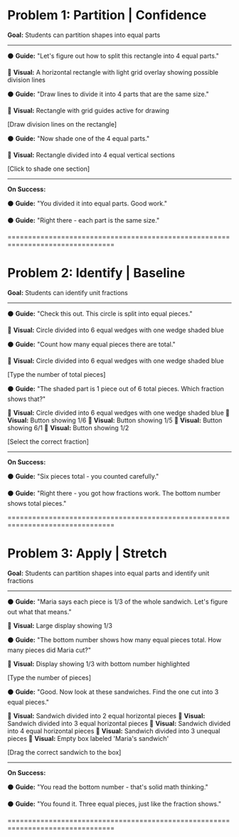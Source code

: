 # Problem 1: Partition | Confidence

**Goal:** Students can partition shapes into equal parts

---

⚫ **Guide:** "Let's figure out how to split this rectangle into 4 equal parts."


🔵 **Visual:** A horizontal rectangle with light grid overlay showing possible division lines


⚫ **Guide:** "Draw lines to divide it into 4 parts that are the same size."


🔵 **Visual:** Rectangle with grid guides active for drawing

[Draw division lines on the rectangle]


⚫ **Guide:** "Now shade one of the 4 equal parts."


🔵 **Visual:** Rectangle divided into 4 equal vertical sections

[Click to shade one section]


---

**On Success:**

⚫ **Guide:** "You divided it into equal parts. Good work."

⚫ **Guide:** "Right there - each part is the same size."



================================================================================

# Problem 2: Identify | Baseline

**Goal:** Students can identify unit fractions

---

⚫ **Guide:** "Check this out. This circle is split into equal pieces."


🔵 **Visual:** Circle divided into 6 equal wedges with one wedge shaded blue


⚫ **Guide:** "Count how many equal pieces there are total."


🔵 **Visual:** Circle divided into 6 equal wedges with one wedge shaded blue

[Type the number of total pieces]


⚫ **Guide:** "The shaded part is 1 piece out of 6 total pieces. Which fraction shows that?"


🔵 **Visual:** Circle divided into 6 equal wedges with one wedge shaded blue
🔵 **Visual:** Button showing 1/6
🔵 **Visual:** Button showing 1/5
🔵 **Visual:** Button showing 6/1
🔵 **Visual:** Button showing 1/2

[Select the correct fraction]


---

**On Success:**

⚫ **Guide:** "Six pieces total - you counted carefully."

⚫ **Guide:** "Right there - you got how fractions work. The bottom number shows total pieces."



================================================================================

# Problem 3: Apply | Stretch

**Goal:** Students can partition shapes into equal parts and identify unit fractions

---

⚫ **Guide:** "Maria says each piece is 1/3 of the whole sandwich. Let's figure out what that means."


🔵 **Visual:** Large display showing 1/3


⚫ **Guide:** "The bottom number shows how many equal pieces total. How many pieces did Maria cut?"


🔵 **Visual:** Display showing 1/3 with bottom number highlighted

[Type the number of pieces]


⚫ **Guide:** "Good. Now look at these sandwiches. Find the one cut into 3 equal pieces."


🔵 **Visual:** Sandwich divided into 2 equal horizontal pieces
🔵 **Visual:** Sandwich divided into 3 equal horizontal pieces
🔵 **Visual:** Sandwich divided into 4 equal horizontal pieces
🔵 **Visual:** Sandwich divided into 3 unequal pieces
🔵 **Visual:** Empty box labeled 'Maria's sandwich'

[Drag the correct sandwich to the box]


---

**On Success:**

⚫ **Guide:** "You read the bottom number - that's solid math thinking."

⚫ **Guide:** "You found it. Three equal pieces, just like the fraction shows."



================================================================================
